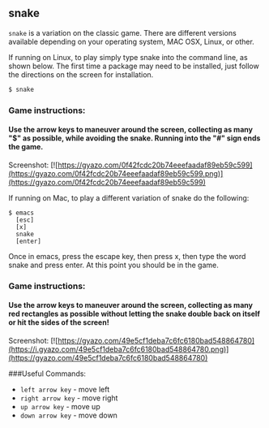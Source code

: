 ---
---

snake
-------
`snake` is a variation on the classic game.  There are different versions available depending on your operating system, MAC OSX, Linux, or other.

If running on Linux, to play simply type snake into the command line, as shown below.  The first time a package may need to be installed, just follow the directions on the screen for installation.


<!-- minimal example -->
~~~ bash
$ snake
~~~

<!--more-->

### Game instructions:

#### Use the arrow keys to maneuver around the screen, collecting as many "$" as possible, while avoiding the snake.  Running into the "#" sign ends the game.

Screenshot:
[![https://gyazo.com/0f42fcdc20b74eeefaadaf89eb59c599](https://gyazo.com/0f42fcdc20b74eeefaadaf89eb59c599.png)](https://gyazo.com/0f42fcdc20b74eeefaadaf89eb59c599)

If running on Mac, to play a different variation of snake do the following:

~~~
$ emacs
  [esc]
  [x]
  snake
  [enter]
~~~
Once in emacs, press the escape key, then press x, then type the word snake and press enter.  At this point you should be in the game.

### Game instructions:

#### Use the arrow keys to maneuver around the screen, collecting as many red rectangles as possible without letting the snake double back on itself or hit the sides of the screen!

Screenshot:
[![https://gyazo.com/49e5cf1deba7c6fc6180bad548864780](https://i.gyazo.com/49e5cf1deba7c6fc6180bad548864780.png)](https://gyazo.com/49e5cf1deba7c6fc6180bad548864780)

###Useful Commands:
- `left arrow key`  -  move left
- `right arrow key` -  move right
- `up arrow key`    -  move up
- `down arrow key`  -  move down
